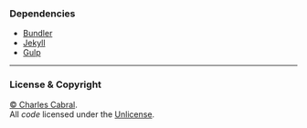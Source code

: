 ### Dependencies

- [Bundler][Bundler]
- [Jekyll][Jekyll]
- [Gulp][Gulp]

---

### License & Copyright

[© Charles Cabral](mailto:charles.cabral.neto@gmail.com).<br>
All *code* licensed under the [Unlicense](UNLICENSE).<br>



[Bundler]: http://bundler.io/
[Jekyll]: https://jekyllrb.com/
[Gulp]: http://gulpjs.com/

